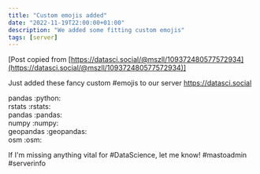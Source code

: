 ```yaml
---
title: "Custom emojis added"
date: "2022-11-19T22:00:00+01:00"
description: "We added some fitting custom emojis"
tags: [server]
---
```


[Post copied from [https://datasci.social/@mszll/109372480577572934](https://datasci.social/@mszll/109372480577572934)]

Just added these fancy custom #emojis to our server https://datasci.social

pandas :python:  
rstats :rstats:  
pandas :pandas:  
numpy :numpy:  
geopandas :geopandas:  
osm :osm:  

If I'm missing anything vital for #DataScience, let me know! #mastoadmin #serverinfo